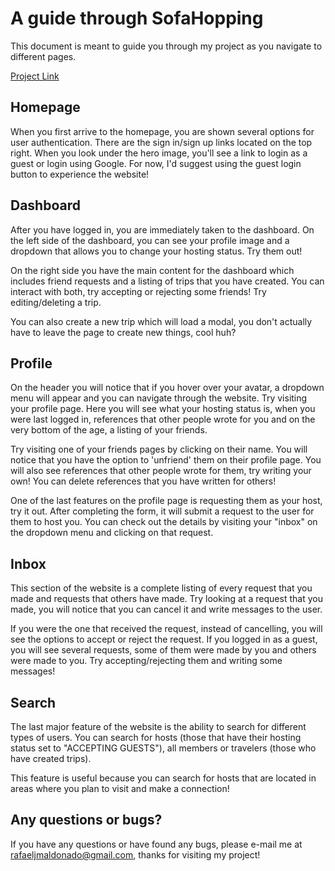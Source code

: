 # A guide through SofaHopping

This document is meant to guide you through my project as you navigate to
different pages.

[Project Link][project]

[project]: http://www.sofahopping.com


## Homepage

When you first arrive to the homepage, you are shown several options for user
authentication. There are the sign in/sign up links located on the top right.
When you look under the hero image, you'll see a link to login as a guest or
login using Google. For now, I'd suggest using the guest login button to experience
the website!

## Dashboard

After you have logged in, you are immediately taken to the dashboard.
On the left side of the dashboard, you can see your profile image and a dropdown
that allows you to change your hosting status. Try them out!

On the right side you have the main content for the dashboard which includes
friend requests and a listing of trips that you have created. You can interact
with both, try accepting or rejecting some friends! Try editing/deleting a trip.

You can also create a new trip which will load a modal, you don't actually have to
leave the page to create new things, cool huh?

## Profile

On the header you will notice that if you hover over your avatar, a dropdown menu
will appear and you can navigate through the website. Try visiting your profile page.
Here you will see what your hosting status is, when you were last logged in,
references that other people wrote for you and on the very bottom of the age, a listing of your friends.

Try visiting one of your friends pages by clicking on their name. You will
notice that you have the option to 'unfriend' them on their profile page.
You will also see references that other people wrote for them, try writing your own!
You can delete references that you have written for others!

One of the last features on the profile page is requesting them as your host,
try it out. After completing the form, it will submit a request to the user for them to host you.
You can check out the details by visiting your "inbox" on the dropdown menu
and clicking on that request.

## Inbox

This section of the website is a complete listing of every request that you made
and requests that others have made. Try looking at a request that you made,
you will notice that you can cancel it and write messages to the user.

If you were the one that received the request, instead of cancelling, you will
see the options to accept or reject the request. If you logged in as a guest,
you will see several requests, some of them were made by you and others were made to you.
Try accepting/rejecting them and writing some messages!

## Search

The last major feature of the website is the ability to search for different types of users.
You can search for hosts (those that have their hosting status set to "ACCEPTING GUESTS"),
all members or travelers (those who have created trips).

This feature is useful because you can search for hosts that are located in areas
where you plan to visit and make a connection!

## Any questions or bugs?

If you have any questions or have found any bugs, please e-mail me at
rafaeljmaldonado@gmail.com, thanks for visiting my project!
